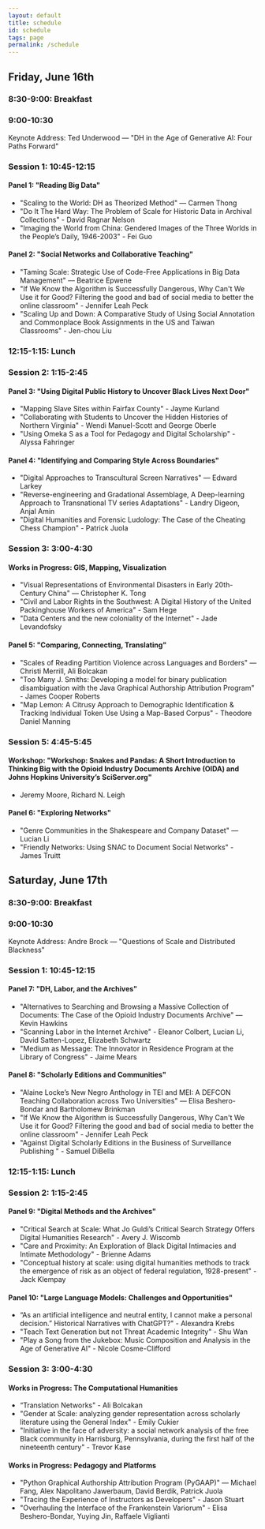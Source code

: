 ```yaml
---
layout: default
title: schedule
id: schedule
tags: page
permalink: /schedule
---
```



<div id="schedule-view">
  <h2>Friday, June 16th</h2>
  <div id="day-1" class="day clearfix hide">
    <h3>8:30-9:00: Breakfast</h3>
    <h3>9:00-10:30</h3>
    <p>Keynote Address: Ted Underwood — "DH in the Age of Generative AI: Four Paths Forward"</p>
    <h3>Session 1: 10:45-12:15</h3>
    <h4>Panel 1: "Reading Big Data"</h4>
    <ul>
      <li>"Scaling to the World: DH as Theorized Method" — Carmen Thong</li>
      <li>"Do It The Hard Way: The Problem of Scale for Historic Data in Archival Collections" - David Ragnar Nelson</li>
      <li>"Imaging the World from China: Gendered Images of the Three Worlds in the People’s Daily, 1946-2003" - Fei Guo</li>
    </ul>
    <h4>Panel 2: "Social Networks and Collaborative Teaching"</h4>
    <ul>
      <li>"Taming Scale: Strategic Use of Code-Free Applications in Big Data Management" — Beatrice Epwene</li>
      <li>"If We Know the Algorithm is Successfully Dangerous, Why Can't We Use it for Good? Filtering the good and bad of social media to better the online classroom" - Jennifer Leah Peck</li>
      <li>"Scaling Up and Down: A Comparative Study of Using Social Annotation and Commonplace Book Assignments in the US and Taiwan Classrooms" - Jen-chou Liu</li>
    </ul>
    <h3>12:15-1:15: Lunch</h3>
    <h3>Session 2: 1:15-2:45</h3>
    <h4>Panel 3: "Using Digital Public History to Uncover Black Lives Next Door"</h4>
    <ul>
      <li>"Mapping Slave Sites within Fairfax County" - Jayme Kurland</li>
      <li>"Collaborating with Students to Uncover the Hidden Histories of Northern Virginia" - Wendi Manuel-Scott and George Oberle</li>
      <li>"Using Omeka S as a Tool for Pedagogy and Digital Scholarship" - Alyssa Fahringer</li>
    </ul>
    <h4>Panel 4: "Identifying and Comparing Style Across Boundaries"</h4>
    <ul>
      <li>"Digital Approaches to Transcultural Screen Narratives" — Edward Larkey</li>
      <li>"Reverse-engineering and Gradational Assemblage, A Deep-learning Approach to Transnational TV series Adaptations" - Landry  Digeon, Anjal Amin</li>
      <li>"Digital Humanities and Forensic Ludology: The Case of the Cheating Chess Champion" - Patrick Juola</li>
    </ul>
    <h3>Session 3: 3:00-4:30</h3>
     <h4> Works in Progress: GIS, Mapping, Visualization</h4>
    <ul>
      <li>"Visual Representations of Environmental Disasters in Early 20th-Century China" — Christopher K. Tong</li>
      <li>"Civil and Labor Rights in the Southwest: A Digital History of the United Packinghouse Workers of America" - Sam Hege</li>
      <li>"Data Centers and the new coloniality of the Internet" - Jade Levandofsky</li>
    </ul>
    <h4>Panel 5: "Comparing, Connecting, Translating"</h4>
    <ul>
      <li>"Scales of Reading Partition Violence across Languages and Borders" — Christi Merrill, Ali Bolcakan </li>
      <li>"Too Many J. Smiths: Developing a model for binary publication disambiguation with the Java Graphical Authorship Attribution Program" - James Cooper Roberts</li>
      <li>"Map Lemon: A Citrusy Approach to Demographic Identification & Tracking Individual Token Use Using a Map-Based Corpus" - Theodore Daniel Manning</li>
    </ul>
     <h3>Session 5: 4:45-5:45</h3>
    <h4> Workshop: "Workshop: Snakes and Pandas: A Short Introduction to Thinking Big with the Opioid Industry Documents Archive (OIDA) and Johns Hopkins University’s SciServer.org"</h4>
    <ul>
      <li>Jeremy Moore, Richard N. Leigh</li>
    </ul>
    <h4>Panel 6: "Exploring Networks"</h4>
    <ul>
      <li>"Genre Communities in the Shakespeare and Company Dataset" — Lucian Li </li>
      <li>"Friendly Networks: Using SNAC to Document Social Networks" - James Truitt</li>
    </ul>
    
  </div>
   <h2>Saturday, June 17th</h2>
  <div id="day-2" class="day clearfix hide">
    <h3>8:30-9:00: Breakfast</h3>
    <h3>9:00-10:30</h3>
    <p>Keynote Address: Andre Brock — "Questions of Scale and Distributed Blackness"</p>
    <h3>Session 1: 10:45-12:15</h3>
    <h4>Panel 7: "DH, Labor, and the Archives"</h4>
    <ul>
      <li>"Alternatives to Searching and Browsing a Massive Collection of Documents: The Case of the Opioid Industry Documents Archive" — Kevin Hawkins</li>
      <li>"Scanning Labor in the Internet Archive" - Eleanor Colbert, Lucian Li, David Satten-Lopez, Elizabeth Schwartz</li>
      <li>"Medium as Message: The Innovator in Residence Program at the Library of Congress" - Jaime Mears </li>
    </ul>
    <h4>Panel 8: "Scholarly Editions and Communities"</h4>
    <ul>
      <li>"Alaine Locke’s New Negro Anthology in TEI and MEI: A DEFCON Teaching Collaboration across Two Universities" — Elisa Beshero-Bondar and Bartholomew Brinkman</li>
      <li>"If We Know the Algorithm is Successfully Dangerous, Why Can't We Use it for Good? Filtering the good and bad of social media to better the online classroom" - Jennifer Leah Peck</li>
      <li>"Against Digital Scholarly Editions in the Business of Surveillance Publishing " - Samuel DiBella</li>
    </ul>
    <h3>12:15-1:15: Lunch</h3>
    <h3>Session 2: 1:15-2:45</h3>
    <h4>Panel 9: "Digital Methods and the Archives"</h4>
    <ul>
      <li>"Critical Search at Scale: What Jo Guldi’s Critical Search Strategy Offers Digital Humanities Research" - Avery J. Wiscomb</li>
      <li>"Care and Proximity: An Exploration of Black Digital Intimacies and Intimate Methodology" - Brienne Adams</li>
      <li>"Conceptual history at scale: using digital humanities methods to track the emergence of risk as an object of federal regulation, 1928-present" - Jack Klempay</li>
    </ul>
    <h4>Panel 10: "Large Language Models: Challenges and Opportunities"</h4>
    <ul>
      <li>“As an artificial intelligence and neutral entity, I cannot make a personal decision.” Historical Narratives with ChatGPT?" - Alexandra Krebs</li>
      <li>"Teach Text Generation but not Threat Academic Integrity" - Shu Wan</li>
      <li>"Play a Song from the Jukebox: Music Composition and Analysis in the Age of Generative AI" - Nicole Cosme-Clifford</li>
    </ul>
    <h3>Session 3: 3:00-4:30</h3>
    <h4> Works in Progress: The Computational Humanities</h4>
    <ul>
      <li>“Translation Networks" - Ali Bolcakan</li>
      <li>"Gender at Scale: analyzing gender representation across scholarly literature using the General Index" - Emily Cukier</li>
      <li>"Initiative in the face of adversity: a social network analysis of the free Black community in Harrisburg, Pennsylvania, during the first half of the nineteenth century" - Trevor Kase</li>
    </ul>
    <h4>Works in Progress: Pedagogy and Platforms </h4>
    <ul>
      <li>"Python Graphical Authorship Attribution Program (PyGAAP)" —  Michael Fang, Alex Napolitano Jawerbaum, David Berdik, Patrick Juola </li>
      <li>"Tracing the Experience of Instructors as Developers" - Jason Stuart</li>
      <li>"Overhauling the Interface of the Frankenstein Variorum" - Elisa Beshero-Bondar, Yuying Jin, Raffaele Viglianti </li>
    </ul>

